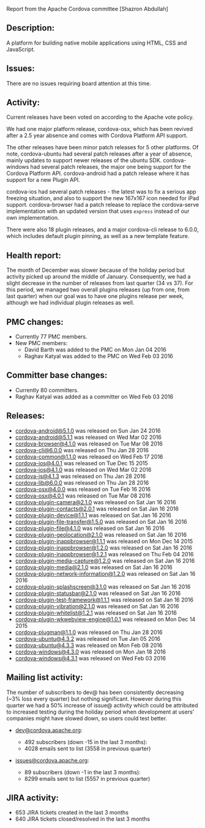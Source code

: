 Report from the Apache Cordova committee [Shazron Abdullah]

## Description: 

A platform for building native mobile applications using HTML, CSS and JavaScript. 

## Issues: 

There are no issues requiring board attention at this time.

## Activity: 

Current releases have been voted on according to the Apache vote policy. 

We had one major platform release, cordova-osx, which has been revived after a 2.5 year absence and comes with Cordova Platform API support. 

The other releases have been minor patch releases for 5 other platforms. Of note, cordova-ubuntu had several patch releases after a year of absence, mainly updates to support newer releases of the ubuntu SDK. cordova-windows had several patch releases, the major one being support for the Cordova Platform API. cordova-android had a patch release where it has support for a new Plugin API. 

cordova-ios had several patch releases - the latest was to fix a serious app freezing situation, and also to support the new 167x167 icon needed for iPad support. cordova-browser had a patch release to replace the cordova-serve implementation with an updated version that uses `express` instead of our own implementation.

There were also 18 plugin releases, and a major cordova-cli release to 6.0.0, which includes default plugin pinning, as well as a new template feature.

## Health report: 

The month of December was slower because of the holiday period but activity picked up around the middle of January. Consequently, we had a slight decrease in the number of releases from last quarter (34 vs 37). For this period, we managed two overall plugins releases (up from one, from last quarter) when our goal was to have one plugins release per week, although we had individual plugin releases as well.

## PMC changes: 
   
 - Currently 77 PMC members. 
 - New PMC members: 
    - David Barth was added to the PMC on Mon Jan 04 2016 
    - Raghav Katyal was added to the PMC on Wed Feb 03 2016 
   
## Committer base changes: 
   
 - Currently 80 committers. 
 - Raghav Katyal was added as a committer on Wed Feb 03 2016 
   
## Releases: 
   
 - cordova-android@5.1.0 was released on Sun Jan 24 2016 
 - cordova-android@5.1.1 was released on Wed Mar 02 2016 
 - cordova-browser@4.1.0 was released on Tue Mar 08 2016 
 - cordova-cli@6.0.0 was released on Thu Jan 28 2016 
 - cordova-common@1.1.0 was released on Wed Feb 17 2016 
 - cordova-ios@4.0.1 was released on Tue Dec 15 2015 
 - cordova-ios@4.1.0 was released on Wed Mar 02 2016 
 - cordova-js@4.1.3 was released on Thu Jan 28 2016 
 - cordova-lib@6.0.0 was released on Thu Jan 28 2016 
 - cordova-osx@4.0.0 was released on Tue Feb 16 2016 
 - cordova-osx@4.0.1 was released on Tue Mar 08 2016 
 - cordova-plugin-camera@2.1.0 was released on Sat Jan 16 2016 
 - cordova-plugin-contacts@2.0.1 was released on Sat Jan 16 2016 
 - cordova-plugin-device@1.1.1 was released on Sat Jan 16 2016 
 - cordova-plugin-file-transfer@1.5.0 was released on Sat Jan 16 2016 
 - cordova-plugin-file@4.1.0 was released on Sat Jan 16 2016 
 - cordova-plugin-geolocation@2.1.0 was released on Sat Jan 16 2016 
 - cordova-plugin-inappbrowser@1.1.1 was released on Mon Dec 14 2015 
 - cordova-plugin-inappbrowser@1.2.0 was released on Sat Jan 16 2016 
 - cordova-plugin-inappbrowser@1.2.1 was released on Thu Feb 04 2016 
 - cordova-plugin-media-capture@1.2.0 was released on Sat Jan 16 2016 
 - cordova-plugin-media@2.1.0 was released on Sat Jan 16 2016 
 - cordova-plugin-network-information@1.2.0 was released on Sat Jan 16 2016 
 - cordova-plugin-splashscreen@3.1.0 was released on Sat Jan 16 2016 
 - cordova-plugin-statusbar@2.1.0 was released on Sat Jan 16 2016 
 - cordova-plugin-test-framework@1.1.1 was released on Sat Jan 16 2016 
 - cordova-plugin-vibration@2.1.0 was released on Sat Jan 16 2016 
 - cordova-plugin-whitelist@1.2.1 was released on Sat Jan 16 2016 
 - cordova-plugin-wkwebview-engine@1.0.1 was released on Mon Dec 14 2015 
 - cordova-plugman@1.1.0 was released on Thu Jan 28 2016 
 - cordova-ubuntu@4.3.2 was released on Tue Jan 05 2016 
 - cordova-ubuntu@4.3.3 was released on Mon Feb 08 2016 
 - cordova-windows@4.3.0 was released on Mon Jan 18 2016 
 - cordova-windows@4.3.1 was released on Wed Feb 03 2016 
   
## Mailing list activity: 

The number of subscribers to dev@ has been consistently decreasing (~3% loss every quarter) but nothing significant. However during this quarter we had a 50% increase of issue@ activity which could be attributed to increased testing during the holiday period when development at users' companies might have slowed down, so users could test better.

 - dev@cordova.apache.org:  
    - 492 subscribers (down -15 in the last 3 months): 
    - 4028 emails sent to list (3558 in previous quarter) 
   
 - issues@cordova.apache.org:  
    - 89 subscribers (down -1 in the last 3 months): 
    - 8299 emails sent to list (5557 in previous quarter) 
   
   
## JIRA activity: 
   
 - 653 JIRA tickets created in the last 3 months 
 - 640 JIRA tickets closed/resolved in the last 3 months 
   
